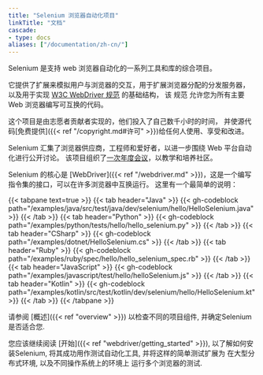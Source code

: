 ```yaml
---
title: "Selenium 浏览器自动化项目"
linkTitle: "文档"
cascade:
- type: docs
aliases: ["/documentation/zh-cn/"]
---
```


Selenium 是支持 web 浏览器自动化的一系列工具和库的综合项目。

它提供了扩展来模拟用户与浏览器的交互，用于扩展浏览器分配的分发服务器，
以及用于实现 [W3C WebDriver 规范](//www.w3.org/TR/webdriver/) 的基础结构，
该 规范 允许您为所有主要 Web 浏览器编写可互换的代码。

这个项目是由志愿者贡献者实现的，他们投入了自己数千小时的时间，
并使源代码[免费提供]({{< ref "/copyright.md#许可" >}})给任何人使用、享受和改进。

Selenium 汇集了浏览器供应商，工程师和爱好者，以进一步围绕 Web 平台自动化进行公开讨论。
该项目组织了[一次年度会议](//seleniumconf.com/)，以教学和培养社区。

Selenium 的核心是 [WebDriver]({{< ref "/webdriver.md" >}})，这是一个编写指令集的接口，可以在许多浏览器中互换运行。
这里有一个最简单的说明：



{{< tabpane text=true >}}
{{< tab header="Java" >}}
{{< gh-codeblock path="/examples/java/src/test/java/dev/selenium/hello/HelloSelenium.java" >}}
{{< /tab >}}
{{< tab header="Python" >}}
{{< gh-codeblock path="/examples/python/tests/hello/hello_selenium.py" >}}
{{< /tab >}}
{{< tab header="CSharp" >}}
{{< gh-codeblock path="/examples/dotnet/HelloSelenium.cs" >}}
{{< /tab >}}
{{< tab header="Ruby" >}}
{{< gh-codeblock path="/examples/ruby/spec/hello/hello_selenium_spec.rb" >}}
{{< /tab >}}
{{< tab header="JavaScript" >}}
{{< gh-codeblock path="/examples/javascript/test/hello/helloSelenium.js" >}}
{{< /tab >}}
{{< tab header="Kotlin" >}}
{{< gh-codeblock path="/examples/kotlin/src/test/kotlin/dev/selenium/hello/HelloSelenium.kt" >}}
{{< /tab >}}
{{< /tabpane >}}


请参阅 [概述]({{< ref "overview" >}}) 
以检查不同的项目组件,
并确定Selenium是否适合您.

您应该继续阅读 [开始]({{< ref "webdriver/getting_started" >}}),
以了解如何安装Selenium,
将其成功用作测试自动化工具,
并将这样的简单测试扩展为
在大型分布式环境,
以及不同操作系统上的环境上
运行多个浏览器的测试.
